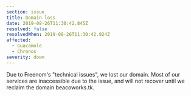 ```yaml
---
section: issue
title: Domain loss
date: 2019-08-26T11:30:42.845Z
resolved: false
resolvedWhen: 2019-08-26T11:30:42.924Z
affected:
  - Guacamole
  - Chronos
severity: down
---
```

Due to Freenom's "technical issues", we lost our domain. Most of our services are inaccessible due to the issue, and will not recover until we reclaim the domain beacoworks.tk.

